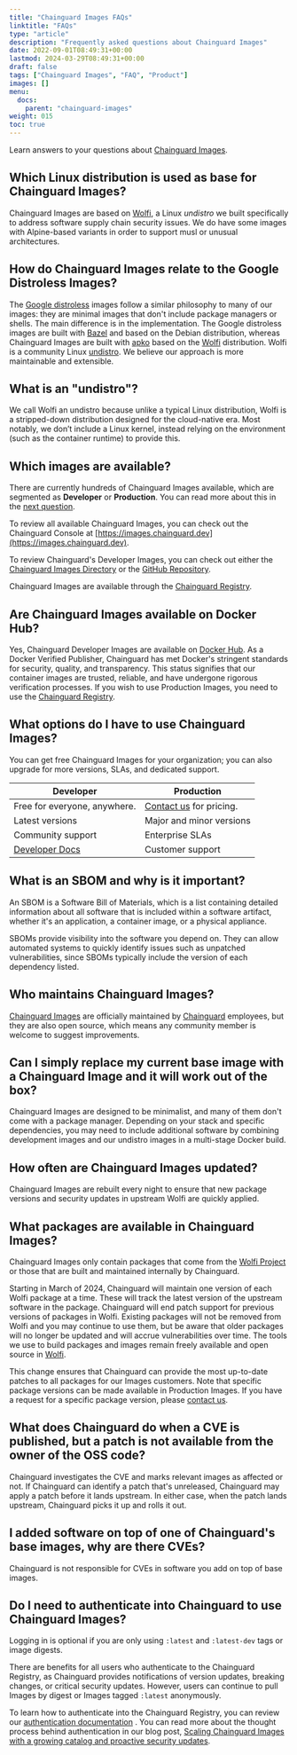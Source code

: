 ```yaml
---
title: "Chainguard Images FAQs"
linktitle: "FAQs"
type: "article"
description: "Frequently asked questions about Chainguard Images"
date: 2022-09-01T08:49:31+00:00
lastmod: 2024-03-29T08:49:31+00:00
draft: false
tags: ["Chainguard Images", "FAQ", "Product"]
images: []
menu:
  docs:
    parent: "chainguard-images"
weight: 015
toc: true
---
```


Learn answers to your questions about [Chainguard Images](https://www.chainguard.dev/chainguard-images?utm_source=docs).

## Which Linux distribution is used as base for Chainguard Images?
Chainguard Images are based on [Wolfi](/open-source/wolfi/), a Linux _undistro_ we built specifically to address software supply chain security issues.
We do have some images with Alpine-based variants in order to support musl or unusual architectures.

## How do Chainguard Images relate to the Google Distroless Images?
The [Google distroless](https://github.com/GoogleContainerTools/distroless) images follow a similar philosophy to many of our images: they are minimal images that don't include package managers or shells. The main difference is in the implementation. The Google distroless images are built with [Bazel](https://bazel.build) and based on the Debian distribution, whereas Chainguard Images are built with [apko](/open-source/apko) based on the [Wolfi](/open-source/wolfi) distribution. Wolfi is a community Linux [undistro](/open-source/wolfi/overview/#why-undistro). We believe our approach is more maintainable and extensible.

## What is an "undistro"?
We call Wolfi an undistro because unlike a typical Linux distribution, Wolfi is a stripped-down distribution designed for the cloud-native era. Most notably, we don’t include a Linux kernel, instead relying on the environment (such as the container runtime) to provide this.

## Which images are available?

There are currently hundreds of Chainguard Images available, which are segmented as **Developer** or **Production**. You can read more about this in the [next question](#what-options-do-i-have-to-use-chainguard-images).

To review all available Chainguard Images, you can check out the Chainguard Console at [https://images.chainguard.dev](https://images.chainguard.dev).

To review Chainguard's Developer Images, you can check out either the [Chainguard Images Directory](https://images.chainguard.dev/directory?category=developer) or the  [GitHub Repository](https://github.com/chainguard-images).

Chainguard Images are available through the [Chainguard Registry](/chainguard/chainguard-registry/overview/).

## Are Chainguard Images available on Docker Hub?

Yes, Chainguard Developer Images are available on [Docker Hub](https://hub.docker.com/u/chainguard?utm_source=academy&utm_medium=referral&utm_campaign=FY25-DockerHub-Orgprofile). As a Docker Verified Publisher, Chainguard has met Docker's stringent standards for security, quality, and transparency. This status signifies that our container images are trusted, reliable, and have undergone rigorous verification processes. If you wish to use Production Images, you need to use the [Chainguard Registry](/chainguard/chainguard-registry/overview/).

## What options do I have to use Chainguard Images?

You can get free Chainguard Images for your organization; you can also upgrade for more versions, SLAs, and dedicated support.

Developer | Production
-------|-----------------------
Free for everyone, anywhere. | [Contact us](https://www.chainguard.dev/contact?utm_source=docs) for pricing.
Latest versions | Major and minor versions
Community support | Enterprise SLAs
[Developer Docs](https://edu.chainguard.dev/chainguard/chainguard-images/) | Customer support

## What is an SBOM and why is it important?
An SBOM is a Software Bill of Materials, which is a list containing detailed information about all software that is included within a software artifact, whether it's an application, a container image, or a physical appliance.

SBOMs provide visibility into the software you depend on. They can allow automated systems to quickly identify issues such as unpatched vulnerabilities, since SBOMs typically include the version of each dependency listed.

## Who maintains Chainguard Images?
[Chainguard Images](https://www.chainguard.dev/chainguard-images?utm_source=docs) are officially maintained by [Chainguard](https://chainguard.dev) employees, but they are also open source, which means any community member is welcome to suggest improvements.

## Can I simply replace my current base image with a Chainguard Image and it will work out of the box?
Chainguard Images are designed to be minimalist, and many of them don't come with a package manager. Depending on your stack and specific dependencies, you may need to include additional software by combining development images and our undistro images in a multi-stage Docker build.

## How often are Chainguard Images updated?
Chainguard Images are rebuilt every night to ensure that new package versions and security updates in upstream Wolfi are quickly applied.

## What packages are available in Chainguard Images?

Chainguard Images only contain packages that come from the [Wolfi Project](https://github.com/wolfi-dev) or those that are built and maintained internally by Chainguard.

Starting in March of 2024, Chainguard will maintain one version of each Wolfi package at a time. These will track the latest version of the upstream software in the package. Chainguard will end patch support for previous versions of packages in Wolfi. Existing packages will not be removed from Wolfi and you may continue to use them, but be aware that older packages will no longer be updated and will accrue vulnerabilities over time. The tools we use to build packages and images remain freely available and open source in [Wolfi](https://github.com/wolfi-dev).

This change ensures that Chainguard can provide the most up-to-date patches to all packages for our Images customers. Note that specific package versions can be made available in Production Images. If you have a request for a specific package version, please [contact us](https://www.chainguard.dev/contact?utm=docs).

## What does Chainguard do when a CVE is published, but a patch is not available from the owner of the OSS code?
Chainguard investigates the CVE and marks relevant images as affected or not. If Chainguard can identify a patch that's unreleased, Chainguard may apply a patch before it lands upstream. In either case, when the patch lands upstream, Chainguard picks it up and rolls it out.

## I added software on top of one of Chainguard's base images, why are there CVEs?
Chainguard is not responsible for CVEs in software you add on top of base images.

## Do I need to authenticate into Chainguard to use Chainguard Images?
Logging in is optional if you are only using `:latest` and `:latest-dev` tags or image digests.

There are benefits for all users who authenticate to the Chainguard Registry, as Chainguard provides notifications of version updates, breaking changes, or critical security updates. However, users can continue to pull Images by digest or Images tagged `:latest` anonymously.

To learn how to authenticate into the Chainguard Registry, you can review our [authentication documentation](/chainguard/chainguard-registry/authenticating/) . You can read more about the thought process behind authentication in our blog post, [Scaling Chainguard Images with a growing catalog and proactive security updates](https://www.chainguard.dev/unchained/scaling-chainguard-images-with-a-growing-catalog-and-proactive-security-updates).
